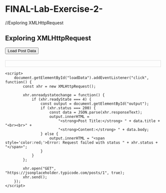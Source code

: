 # FINAL-Lab-Exercise-2-
//Exploring XMLHttpRequest
<!DOCTYPE html>
<html lang="en">
<head>
    <meta charset="UTF-8">
    <meta name="viewport" content="width=device-width, initial-scale=1.0">
    <title>XMLHttpRequest Lab</title>
</head>
<body>
    <h2>Exploring XMLHttpRequest</h2>
    <button id="loadData">Load Post Data</button>
    <div id="output" style="margin-top: 20px; border: 1px solid #ddd; padding: 10px;"></div>

    <script>
        document.getElementById("loadData").addEventListener("click", function() {
            const xhr = new XMLHttpRequest();

            xhr.onreadystatechange = function() {
                if (xhr.readyState === 4) {
                    const output = document.getElementById("output");
                    if (xhr.status === 200) {
                        const data = JSON.parse(xhr.responseText);
                        output.innerHTML =
                            "<strong>Post Title:</strong> " + data.title + "<br><br>" +
                            "<strong>Content:</strong> " + data.body;
                    } else {
                        output.innerHTML = "<span style='color:red;'>Error: Request failed with status " + xhr.status + "</span>";
                    }
                }
            };

            xhr.open("GET", "https://jsonplaceholder.typicode.com/posts/1", true);
            xhr.send();
        });
    </script>
</body>
</html>
